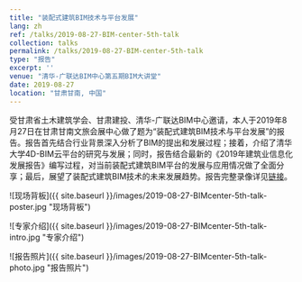 ```yaml
---
title: "装配式建筑BIM技术与平台发展"
lang: zh
ref: /talks/2019-08-27-BIM-center-5th-talk
collection: talks
permalink: /talks/2019-08-27-BIM-center-5th-talk
type: "报告"
excerpt: ''
venue: "清华-广联达BIM中心第五期BIM大讲堂"
date: 2019-08-27
location: "甘肃甘南, 中国"
---
```


受甘肃省土木建筑学会、甘肃建投、清华-广联达BIM中心邀请，本人于2019年8月27日在甘肃甘南文旅会展中心做了题为“装配式建筑BIM技术与平台发展”的报告。报告首先结合行业背景深入分析了BIM的提出和发展过程；接着，介绍了清华大学4D-BIM云平台的研究与发展；同时，报告结合最新的《2019年建筑业信息化发展报告》编写过程，对当前装配式建筑BIM平台的发展与应用情况做了全面分享；最后，展望了装配式建筑BIM技术的未来发展趋势。报告完整录像详见[链接](https://h5.scimall.org.cn/video/detail?id=1106&from=timeline)。

![现场背板]({{ site.baseurl }}/images/2019-08-27-BIMcenter-5th-talk-poster.jpg "现场背板")

![专家介绍]({{ site.baseurl }}/images/2019-08-27-BIMcenter-5th-talk-intro.jpg "专家介绍")

![报告照片]({{ site.baseurl }}/images/2019-08-27-BIMcenter-5th-talk-photo.jpg "报告照片")

